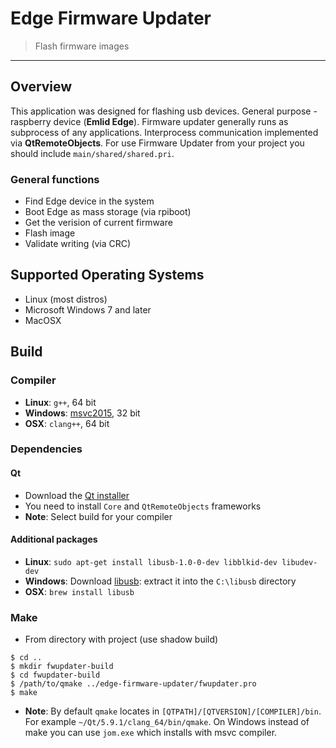 # Edge Firmware Updater
> Flash firmware images

***
## Overview
This application was designed for flashing usb devices. General purpose - raspberry device (**Emlid Edge**). 
Firmware updater generally runs as subprocess of any applications. Interprocess communication implemented via **QtRemoteObjects**.
For use Firmware Updater from your project you should include ```main/shared/shared.pri```.

### General functions
+ Find Edge device in the system
+ Boot Edge as mass storage (via rpiboot)
+ Get the verision of current firmware
+ Flash image
+ Validate writing (via CRC)

## Supported Operating Systems
- Linux (most distros)
- Microsoft Windows 7 and later
- MacOSX

## Build

### Compiler
* **Linux**: ``g++``, 64 bit
* **Windows**: [msvc2015](http://www.visualstudio.com/downloads/download-visual-studio-vs#d-express-windows-desktop), 32 bit
* **OSX**: ``clang++``, 64 bit

### Dependencies
#### Qt
* Download the [Qt installer](http://www.qt.io/download-open-source)
* You need to install ``Core`` and ``QtRemoteObjects`` frameworks
* **Note**: Select build for your compiler

#### Additional packages
- **Linux**: ```sudo apt-get install libusb-1.0-0-dev libblkid-dev libudev-dev```
- **Windows**: Download [libusb](https://github.com/libusb/libusb/releases/download/v1.0.21/libusb-1.0.21.7z):  extract it into the `C:\libusb` directory
- **OSX**: ```brew install libusb```

### Make
- From directory with project (use shadow build)
```
$ cd ..
$ mkdir fwupdater-build
$ cd fwupdater-build
$ /path/to/qmake ../edge-firmware-updater/fwupdater.pro
$ make
```
* **Note**: By default ``qmake`` locates in ``[QTPATH]/[QTVERSION]/[COMPILER]/bin``. For example ```~/Qt/5.9.1/clang_64/bin/qmake```. On Windows instead of make you can use ```jom.exe``` which installs with
msvc compiler.



